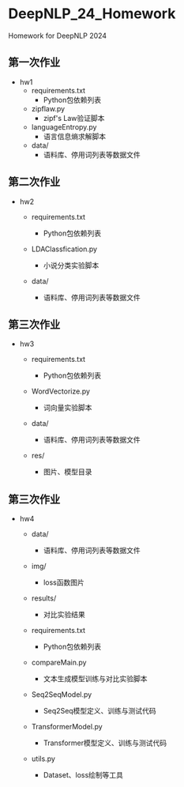 # DeepNLP_24_Homework
Homework for DeepNLP 2024

## 第一次作业

* hw1
  * requirements.txt
    * Python包依赖列表
  * zipflaw.py
    * zipf's Law验证脚本
  * languageEntropy.py
    * 语言信息熵求解脚本
  * data/
    * 语料库、停用词列表等数据文件

## 第二次作业

* hw2

  * requirements.txt
    * Python包依赖列表
  * LDAClassfication.py
    * 小说分类实验脚本

  * data/
    * 语料库、停用词列表等数据文件

## 第三次作业

* hw3

  * requirements.txt
    * Python包依赖列表
  * WordVectorize.py
    * 词向量实验脚本

  * data/
    * 语料库、停用词列表等数据文件
  * res/
    * 图片、模型目录

## 第三次作业

* hw4

  * data/
    * 语料库、停用词列表等数据文件
  * img/
    * loss函数图片
  * results/
    * 对比实验结果

  * requirements.txt
    * Python包依赖列表
  * compareMain.py
    * 文本生成模型训练与对比实验脚本
  * Seq2SeqModel.py
    * Seq2Seq模型定义、训练与测试代码
  * TransformerModel.py
    * Transformer模型定义、训练与测试代码
  * utils.py
    * Dataset、loss绘制等工具
